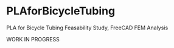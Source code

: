 # PLAforBicycleTubing
PLA for Bicycle Tubing Feasability Study, FreeCAD FEM Analysis


WORK IN PROGRESS
